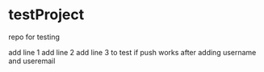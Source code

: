 # testProject
repo for testing

add line 1
add line 2
add line 3 to test if push works after adding username and useremail
